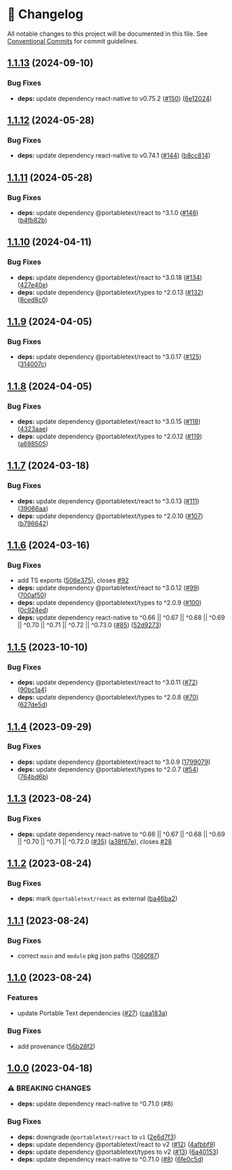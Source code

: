 <!-- markdownlint-disable --><!-- textlint-disable -->

# 📓 Changelog

All notable changes to this project will be documented in this file. See
[Conventional Commits](https://conventionalcommits.org) for commit guidelines.

## [1.1.13](https://github.com/portabletext/react-native-portabletext/compare/v1.1.12...v1.1.13) (2024-09-10)


### Bug Fixes

* **deps:** update dependency react-native to v0.75.2 ([#150](https://github.com/portabletext/react-native-portabletext/issues/150)) ([6e12024](https://github.com/portabletext/react-native-portabletext/commit/6e12024780db193850e3e83822d0b2d7550aa995))

## [1.1.12](https://github.com/portabletext/react-native-portabletext/compare/v1.1.11...v1.1.12) (2024-05-28)


### Bug Fixes

* **deps:** update dependency react-native to v0.74.1 ([#144](https://github.com/portabletext/react-native-portabletext/issues/144)) ([b8cc814](https://github.com/portabletext/react-native-portabletext/commit/b8cc8147fc3c8e31229de159eee7728599e7e344))

## [1.1.11](https://github.com/portabletext/react-native-portabletext/compare/v1.1.10...v1.1.11) (2024-05-28)


### Bug Fixes

* **deps:** update dependency @portabletext/react to ^3.1.0 ([#146](https://github.com/portabletext/react-native-portabletext/issues/146)) ([b4fb82b](https://github.com/portabletext/react-native-portabletext/commit/b4fb82bee906cf42e0c62ab89a14da82b51b04af))

## [1.1.10](https://github.com/portabletext/react-native-portabletext/compare/v1.1.9...v1.1.10) (2024-04-11)


### Bug Fixes

* **deps:** update dependency @portabletext/react to ^3.0.18 ([#134](https://github.com/portabletext/react-native-portabletext/issues/134)) ([427e40e](https://github.com/portabletext/react-native-portabletext/commit/427e40eeb7c55e7f17e325fb26c6a447600bb2ca))
* **deps:** update dependency @portabletext/types to ^2.0.13 ([#132](https://github.com/portabletext/react-native-portabletext/issues/132)) ([8ced8c0](https://github.com/portabletext/react-native-portabletext/commit/8ced8c0b46ec81eedb83f2538995c9b06ff6ee49))

## [1.1.9](https://github.com/portabletext/react-native-portabletext/compare/v1.1.8...v1.1.9) (2024-04-05)


### Bug Fixes

* **deps:** update dependency @portabletext/react to ^3.0.17 ([#125](https://github.com/portabletext/react-native-portabletext/issues/125)) ([314007c](https://github.com/portabletext/react-native-portabletext/commit/314007c19acd605af03e33e1b35ebaa55fd9825c))

## [1.1.8](https://github.com/portabletext/react-native-portabletext/compare/v1.1.7...v1.1.8) (2024-04-05)


### Bug Fixes

* **deps:** update dependency @portabletext/react to ^3.0.15 ([#118](https://github.com/portabletext/react-native-portabletext/issues/118)) ([4323aae](https://github.com/portabletext/react-native-portabletext/commit/4323aae34b8f6e6d38192e710c236d86226f8e40))
* **deps:** update dependency @portabletext/types to ^2.0.12 ([#119](https://github.com/portabletext/react-native-portabletext/issues/119)) ([a698505](https://github.com/portabletext/react-native-portabletext/commit/a6985055e31f28a824ff105bea86b09bf04f285b))

## [1.1.7](https://github.com/portabletext/react-native-portabletext/compare/v1.1.6...v1.1.7) (2024-03-18)


### Bug Fixes

* **deps:** update dependency @portabletext/react to ^3.0.13 ([#111](https://github.com/portabletext/react-native-portabletext/issues/111)) ([39066aa](https://github.com/portabletext/react-native-portabletext/commit/39066aa2429e3c9b3fa0d0399b82a5120de5b191))
* **deps:** update dependency @portabletext/types to ^2.0.10 ([#107](https://github.com/portabletext/react-native-portabletext/issues/107)) ([b796642](https://github.com/portabletext/react-native-portabletext/commit/b796642147a27f26fca14fedb60b5b1fbfccd4d2))

## [1.1.6](https://github.com/portabletext/react-native-portabletext/compare/v1.1.5...v1.1.6) (2024-03-16)


### Bug Fixes

* add TS exports ([506e375](https://github.com/portabletext/react-native-portabletext/commit/506e3755b9f61f2ef1cdf72ea282ddb1ac5b7780)), closes [#92](https://github.com/portabletext/react-native-portabletext/issues/92)
* **deps:** update dependency @portabletext/react to ^3.0.12 ([#99](https://github.com/portabletext/react-native-portabletext/issues/99)) ([700af50](https://github.com/portabletext/react-native-portabletext/commit/700af509ed5d197bbeadf4dfaf78cabaffc43418))
* **deps:** update dependency @portabletext/types to ^2.0.9 ([#100](https://github.com/portabletext/react-native-portabletext/issues/100)) ([0c924ed](https://github.com/portabletext/react-native-portabletext/commit/0c924ed2f521a0255ecde564ee878c7257c5da2a))
* **deps:** update dependency react-native to ^0.66 || ^0.67 || ^0.68 || ^0.69 || ^0.70 || ^0.71 || ^0.72 || ^0.73.0 ([#85](https://github.com/portabletext/react-native-portabletext/issues/85)) ([52d9273](https://github.com/portabletext/react-native-portabletext/commit/52d9273744fd941d8d2f66e675483aae54d60bc7))

## [1.1.5](https://github.com/portabletext/react-native-portabletext/compare/v1.1.4...v1.1.5) (2023-10-10)


### Bug Fixes

* **deps:** update dependency @portabletext/react to ^3.0.11 ([#72](https://github.com/portabletext/react-native-portabletext/issues/72)) ([90bc1a4](https://github.com/portabletext/react-native-portabletext/commit/90bc1a4ca70ef2c25c248b0755a092c5a613b4da))
* **deps:** update dependency @portabletext/types to ^2.0.8 ([#70](https://github.com/portabletext/react-native-portabletext/issues/70)) ([627de5d](https://github.com/portabletext/react-native-portabletext/commit/627de5d8242165a14f885124a6e2fc5898820111))

## [1.1.4](https://github.com/portabletext/react-native-portabletext/compare/v1.1.3...v1.1.4) (2023-09-29)


### Bug Fixes

* **deps:** update dependency @portabletext/react to ^3.0.9 ([1799079](https://github.com/portabletext/react-native-portabletext/commit/17990795201fc7da7976a6ae2c2ac8c20320f0f5))
* **deps:** update dependency @portabletext/types to ^2.0.7 ([#54](https://github.com/portabletext/react-native-portabletext/issues/54)) ([764bd6b](https://github.com/portabletext/react-native-portabletext/commit/764bd6b467195e2d66a9ba5f973b02df6477a88a))

## [1.1.3](https://github.com/portabletext/react-native-portabletext/compare/v1.1.2...v1.1.3) (2023-08-24)

### Bug Fixes

- **deps:** update dependency react-native to ^0.66 || ^0.67 || ^0.68 || ^0.69 || ^0.70 || ^0.71 || ^0.72.0 ([#35](https://github.com/portabletext/react-native-portabletext/issues/35)) ([a38f67e](https://github.com/portabletext/react-native-portabletext/commit/a38f67e3e8b2ad8bac78ac32c65b6cc64cf17388)), closes [#28](https://github.com/portabletext/react-native-portabletext/issues/28)

## [1.1.2](https://github.com/portabletext/react-native-portabletext/compare/v1.1.1...v1.1.2) (2023-08-24)

### Bug Fixes

- **deps:** mark `@portabletext/react` as external ([ba46ba2](https://github.com/portabletext/react-native-portabletext/commit/ba46ba22432aca11cfd6f07ab078d03f8273978e))

## [1.1.1](https://github.com/portabletext/react-native-portabletext/compare/v1.1.0...v1.1.1) (2023-08-24)

### Bug Fixes

- correct `main` and `module` pkg json paths ([1080f87](https://github.com/portabletext/react-native-portabletext/commit/1080f8785661956c918da4ead4b0cbea3f4246ea))

## [1.1.0](https://github.com/portabletext/react-native-portabletext/compare/v1.0.0...v1.1.0) (2023-08-24)

### Features

- update Portable Text dependencies ([#27](https://github.com/portabletext/react-native-portabletext/issues/27)) ([caa183a](https://github.com/portabletext/react-native-portabletext/commit/caa183aab7044586ce32bc3860dfc53cb2294a11))

### Bug Fixes

- add provenance ([56b28f2](https://github.com/portabletext/react-native-portabletext/commit/56b28f22009f90aefadbaf9ea8ea7909fc7541c2))

## [1.0.0](https://github.com/portabletext/react-native-portabletext/compare/v0.0.3...v1.0.0) (2023-04-18)

### ⚠ BREAKING CHANGES

- **deps:** update dependency react-native to ^0.71.0 (#8)

### Bug Fixes

- **deps:** downgrade `@portabletext/react` to `v1` ([2e6d7f3](https://github.com/portabletext/react-native-portabletext/commit/2e6d7f39c3a4d3577f4f1781a31dff0594086bfb))
- **deps:** update dependency @portabletext/react to v2 ([#12](https://github.com/portabletext/react-native-portabletext/issues/12)) ([4afbbf9](https://github.com/portabletext/react-native-portabletext/commit/4afbbf99d41888491a7b6cbb3986f2e1793e54e6))
- **deps:** update dependency @portabletext/types to v2 ([#13](https://github.com/portabletext/react-native-portabletext/issues/13)) ([6a40153](https://github.com/portabletext/react-native-portabletext/commit/6a40153a4e048f36f4dde32eec96841eff1edc08))
- **deps:** update dependency react-native to ^0.71.0 ([#8](https://github.com/portabletext/react-native-portabletext/issues/8)) ([6fe0c5d](https://github.com/portabletext/react-native-portabletext/commit/6fe0c5dfdbd3cc991fd36267c3a4e358e2b22ebb))
